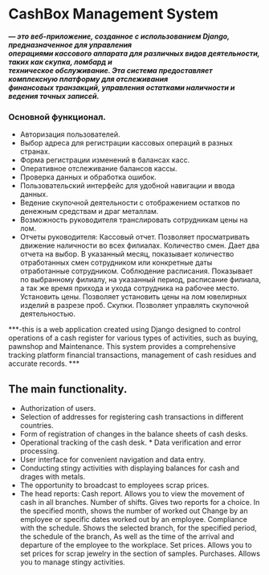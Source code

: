 # CashBox Management System

***— это веб-приложение, созданное с использованием Django, предназначенное для управления  
операциями кассового аппарата для различных видов деятельности, таких как скупка, ломбард и  
техническое обслуживание. Эта система предоставляет комплексную платформу для отслеживания  
финансовых транзакций, управления остатками наличности и ведения точных записей.***

### Основной функционал.

* Авторизация пользователей.
* Выбор адреса для регистрации кассовых операций в разных странах.
* Форма регистрации изменений в балансах касс.
* Оперативное отслеживание балансов кассы.
* Проверка данных и обработка ошибок.
* Пользовательский интерфейс для удобной навигации и ввода данных.
* Ведение скупочной деятельности с отображением остатков по денежным средствам и драг металлам.
* Возможность руководителя транслировать сотрудникам цены на лом.
* Отчеты руководителя: 
            Кассовый отчет.
                 Позволяет просматривать движение наличности во всех филиалах.
            Количество смен.
                 Дает два отчета на выбор. В указанный месяц, показывает количество отработанных 
                 смен сотрудником или конкретные даты отработанные сотрудником.
            Соблюдение расписания.
                 Показывает по выбранному филиалу, на указанный период, расписание филиала, 
                 а так же время прихода и ухода сотрудника на рабочее место.
            Установить цены.
                 Позволяет установить цены на лом ювелирных изделий в разрезе проб. 
            Скупки. 
                 Позволяет управлять скупочной деятельностью.
   
  

***-this is a web application created using Django designed to control operations of a cash register for various 
types of activities, such as buying, pawnshop and Maintenance. This system provides a comprehensive tracking 
platform financial transactions, management of cash residues and accurate records. *** 

## The main functionality. 

* Authorization of users. 
* Selection of addresses for registering cash transactions in different countries. 
* Form of registration of changes in the balance sheets of cash desks. 
* Operational tracking of the cash desk. * Data verification and error processing. 
* User interface for convenient navigation and data entry. 
* Conducting stingy activities with displaying balances for cash and drages with metals. 
* The opportunity to broadcast to employees scrap prices. 
* The head reports: 
          Cash report. 
                  Allows you to view the movement of cash in all branches. 
          Number of shifts. 
                  Gives two reports for a choice. In the specified month, shows the number of worked out 
                  Change by an employee or specific dates worked out by an employee. 
          Compliance with the schedule. 
                  Shows the selected branch, for the specified period, the schedule of the branch, 
                  As well as the time of the arrival and departure of the employee to the workplace. 
          Set prices. 
                  Allows you to set prices for scrap jewelry in the section of samples. 
          Purchases. 
                  Allows you to manage stingy activities.